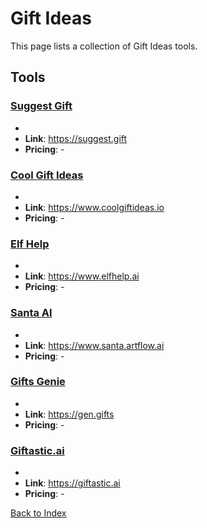 # Gift Ideas

This page lists a collection of Gift Ideas tools.

## Tools

### [Suggest Gift](https://suggest.gift)
-
- **Link**: https://suggest.gift
- **Pricing**: -

### [Cool Gift Ideas](https://www.coolgiftideas.io)
-
- **Link**: https://www.coolgiftideas.io
- **Pricing**: -

### [Elf Help](https://www.elfhelp.ai)
-
- **Link**: https://www.elfhelp.ai
- **Pricing**: -

### [Santa AI](https://www.santa.artflow.ai)
-
- **Link**: https://www.santa.artflow.ai
- **Pricing**: -

### [Gifts Genie](https://gen.gifts)
-
- **Link**: https://gen.gifts
- **Pricing**: -

### [Giftastic.ai](https://giftastic.ai)
-
- **Link**: https://giftastic.ai
- **Pricing**: -


[Back to Index](./README.MD)